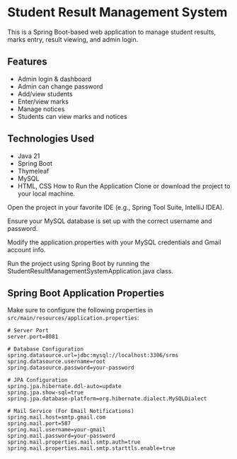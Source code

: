 # Student Result Management System

This is a Spring Boot-based web application to manage student results, marks entry, result viewing, and admin login.

## Features
- Admin login & dashboard
- Admin can change password
- Add/view students
- Enter/view marks
- Manage notices
- Students can view marks and notices

## Technologies Used
- Java 21
- Spring Boot
- Thymeleaf
- MySQL
- HTML, CSS
How to Run the Application
Clone or download the project to your local machine.

Open the project in your favorite IDE (e.g., Spring Tool Suite, IntelliJ IDEA).

Ensure your MySQL database is set up with the correct username and password.

Modify the application.properties with your MySQL credentials and Gmail account info.

Run the project using Spring Boot by running the StudentResultManagementSystemApplication.java class.
## Spring Boot Application Properties

Make sure to configure the following properties in `src/main/resources/application.properties`:

```properties
# Server Port
server.port=8081

# Database Configuration
spring.datasource.url=jdbc:mysql://localhost:3306/srms
spring.datasource.username=root
spring.datasource.password=your-password

# JPA Configuration
spring.jpa.hibernate.ddl-auto=update
spring.jpa.show-sql=true
spring.jpa.database-platform=org.hibernate.dialect.MySQLDialect

# Mail Service (For Email Notifications)
spring.mail.host=smtp.gmail.com
spring.mail.port=587
spring.mail.username=your-gmail
spring.mail.password=your-password
spring.mail.properties.mail.smtp.auth=true
spring.mail.properties.mail.smtp.starttls.enable=true

